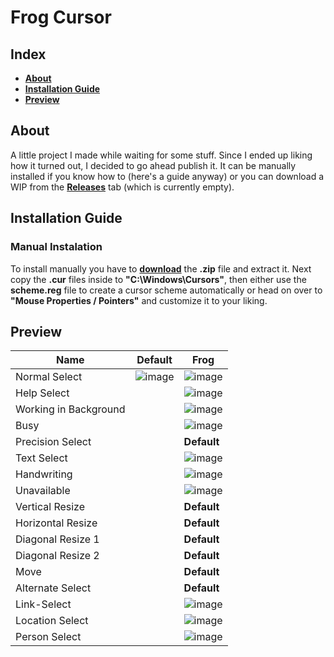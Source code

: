 # Frog Cursor

## Index

* [**About**](#about)
* [**Installation Guide**](#installation-guide)
* [**Preview**](#preview)

## About

A little project I made while waiting for some stuff. Since I ended up liking how it turned out, I decided to go ahead publish it. It can be manually installed if you know how to (here's a guide anyway) or you can download a WIP from the [**Releases**](https://github.com/MoxxIsHere/Frog-Cursor/releases) tab (which is currently empty).

## Installation Guide
### Manual Instalation
To install manually you have to [**download**](https://codeload.github.com/MoxxIsHere/Frog-Cursor/zip/refs/heads/main) the **.zip** file and extract it. Next copy the **.cur** files inside to **"C:\Windows\Cursors\"**, then either use the **scheme.reg** file to create a cursor scheme automatically or head on over to **"Mouse Properties / Pointers"** and customize it to your liking.


## Preview

| Name | Default | Frog |
| ----------- | ----------- | ----------- |
| Normal Select | ![image](https://user-images.githubusercontent.com/85062773/167843927-fe628258-305f-40ef-8875-e43fd5951b19.png) | ![image](https://user-images.githubusercontent.com/85062773/167838727-c4809f6c-06ed-43e8-939a-8aa62fa95f6f.png)|
| Help Select |  | ![image](https://user-images.githubusercontent.com/85062773/167838831-cdb95e35-f19a-4838-bde8-c00f76353a09.png) |
| Working in Background |  | ![image](https://user-images.githubusercontent.com/85062773/167838945-9bbf0579-8502-42d0-a149-bdb1d030a07a.png) |
| Busy |  | ![image](https://user-images.githubusercontent.com/85062773/167839020-739c7709-6ded-4901-942c-e090d149fff9.png) |
| Precision Select |  | **Default** |
| Text Select |  | ![image](https://user-images.githubusercontent.com/85062773/167839084-6941cced-528c-45b2-af29-03611051be26.png) |
| Handwriting |  | ![image](https://user-images.githubusercontent.com/85062773/167839163-c5b587c7-301d-402e-bbe0-f8263a64ecb3.png) |
| Unavailable |  | ![image](https://user-images.githubusercontent.com/85062773/167839217-28b1a3b9-15d9-49ef-adde-827fe7dab562.png) |
| Vertical Resize |  | **Default** |
| Horizontal Resize |  | **Default** |
| Diagonal Resize 1 |  | **Default** |
| Diagonal Resize 2 |  | **Default** |
| Move |  | **Default** |
| Alternate Select |  | **Default** |
| Link-Select |  | ![image](https://user-images.githubusercontent.com/85062773/167839254-eca17d93-3c01-4078-a5fe-a04de68ea7ea.png) |
| Location Select |  | ![image](https://user-images.githubusercontent.com/85062773/167839452-ad50a431-2b92-47b5-bfbd-13852c1ab7f2.png) |
| Person Select |  | ![image](https://user-images.githubusercontent.com/85062773/167839594-d0105ce4-292c-4657-a061-931812cd62cc.png) |
